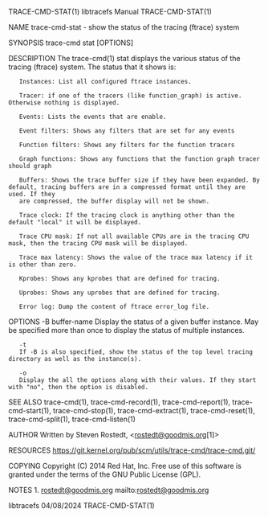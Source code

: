 TRACE-CMD-STAT(1)						       libtracefs Manual						     TRACE-CMD-STAT(1)

NAME
       trace-cmd-stat - show the status of the tracing (ftrace) system

SYNOPSIS
       trace-cmd stat [OPTIONS]

DESCRIPTION
       The trace-cmd(1) stat displays the various status of the tracing (ftrace) system. The status that it shows is:

       Instances: List all configured ftrace instances.

       Tracer: if one of the tracers (like function_graph) is active. Otherwise nothing is displayed.

       Events: Lists the events that are enable.

       Event filters: Shows any filters that are set for any events

       Function filters: Shows any filters for the function tracers

       Graph functions: Shows any functions that the function graph tracer should graph

       Buffers: Shows the trace buffer size if they have been expanded. By default, tracing buffers are in a compressed format until they are used. If they
       are compressed, the buffer display will not be shown.

       Trace clock: If the tracing clock is anything other than the default "local" it will be displayed.

       Trace CPU mask: If not all available CPUs are in the tracing CPU mask, then the tracing CPU mask will be displayed.

       Trace max latency: Shows the value of the trace max latency if it is other than zero.

       Kprobes: Shows any kprobes that are defined for tracing.

       Uprobes: Shows any uprobes that are defined for tracing.

       Error log: Dump the content of ftrace error_log file.

OPTIONS
       -B buffer-name
	   Display the status of a given buffer instance. May be specified more than once to display the status of multiple instances.

       -t
	   If -B is also specified, show the status of the top level tracing directory as well as the instance(s).

       -o
	   Display the all the options along with their values. If they start with "no", then the option is disabled.

SEE ALSO
       trace-cmd(1), trace-cmd-record(1), trace-cmd-report(1), trace-cmd-start(1), trace-cmd-stop(1), trace-cmd-extract(1), trace-cmd-reset(1),
       trace-cmd-split(1), trace-cmd-listen(1)

AUTHOR
       Written by Steven Rostedt, <rostedt@goodmis.org[1]>

RESOURCES
       https://git.kernel.org/pub/scm/utils/trace-cmd/trace-cmd.git/

COPYING
       Copyright (C) 2014 Red Hat, Inc. Free use of this software is granted under the terms of the GNU Public License (GPL).

NOTES
	1. rostedt@goodmis.org
	   mailto:rostedt@goodmis.org

libtracefs								  04/08/2024							     TRACE-CMD-STAT(1)
